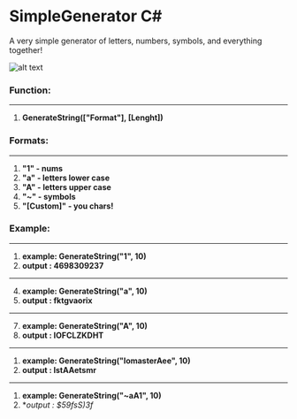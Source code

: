 # SimpleGenerator С#
A very simple generator of letters, numbers, symbols, and everything together!

![alt text](https://i.imgur.com/5k0ET5h.png)

### Function:
----------------

1. **GenerateString(["Format"], [Lenght])** 



### Formats:
----------------
1. **"1" - nums** 
2. **"a" - letters lower case** 
3. **"A" - letters upper case** 
4. **"~" - symbols** 
5. **"[Custom]" - you chars!** 


### Example:
----------------
1. **example: GenerateString("1", 10)**
2. **output : 4698309237**
----------------
4. **example: GenerateString("a", 10)**
5. **output : fktgvaorix**
----------------
7. **example: GenerateString("A", 10)**
8. **output : IOFCLZKDHT**
----------------
1. **example: GenerateString("lomasterAee", 10)**
2. **output : lstAAetsmr**
----------------
1. **example: GenerateString("~aA1", 10)**
2. **output : $*59fsS)3f**


